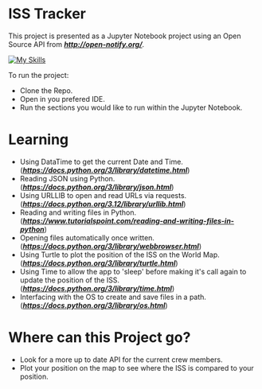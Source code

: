 # ISS Tracker

This project is presented as a Jupyter Notebook project using an Open Source API from ***http://open-notify.org/***.

[![My Skills](https://skillicons.dev/icons?i=py,pycharm)](https://skillicons.dev)

To run the project:
* Clone the Repo.
* Open in you prefered IDE.
* Run the sections you would like to run within the Jupyter Notebook.

# Learning

* Using DataTime to get the current Date and Time. (***https://docs.python.org/3/library/datetime.html***)
* Reading JSON using Python. (***https://docs.python.org/3/library/json.html***)
* Using URLLIB to open and read URLs via requests. (***https://docs.python.org/3.12/library/urllib.html***)
* Reading and writing files in Python. (***https://www.tutorialspoint.com/reading-and-writing-files-in-python***)
* Opening files automatically once written. (***https://docs.python.org/3/library/webbrowser.html***)
* Using Turtle to plot the position of the ISS on the World Map. (***https://docs.python.org/3/library/turtle.html***)
* Using Time to allow the app to 'sleep' before making it's call again to update the position of the ISS. (***https://docs.python.org/3/library/time.html***)
* Interfacing with the OS to create and save files in a path. (***https://docs.python.org/3/library/os.html***)



# Where can this Project go?
* Look for a more up to date API for the current crew members.
* Plot your position on the map to see where the ISS is compared to your position.